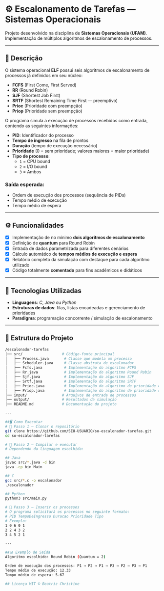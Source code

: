 # ⚙️ Escalonamento de Tarefas — Sistemas Operacionais

Projeto desenvolvido na disciplina de **Sistemas Operacionais (UFAM)**.  
Implementação de múltiplos algoritmos de escalonamento de processos.

---

## 📌 Descrição
O sistema operacional **ELF** possui seis algoritmos de escalonamento de processos já definidos em seu núcleo:  
- **FCFS** (First Come, First Served)  
- **RR** (Round Robin)  
- **SJF** (Shortest Job First)  
- **SRTF** (Shortest Remaining Time First — preemptivo)  
- **Prioc** (Prioridade com preempção)  
- **Priop** (Prioridade sem preempção)  

O programa simula a execução de processos recebidos como entrada, contendo as seguintes informações:  
- **PID**: Identificador do processo  
- **Tempo de ingresso** na fila de prontos  
- **Duração** (tempo de execução necessário)  
- **Prioridade** (0 = sem prioridade; valores maiores = maior prioridade)  
- **Tipo de processo**:  
  - `1` = CPU bound  
  - `2` = I/O bound  
  - `3` = Ambos  

### Saída esperada:
- Ordem de execução dos processos (sequência de PIDs)  
- Tempo médio de execução  
- Tempo médio de espera  

---

## ⚙️ Funcionalidades
- [x] Implementação de no mínimo **dois algoritmos de escalonamento**  
- [x] Definição de **quantum** para Round Robin  
- [x] Entrada de dados parametrizada para diferentes cenários  
- [x] Cálculo automático de **tempos médios de execução e espera**  
- [x] Relatório completo da simulação com destaque para cada algoritmo utilizado  
- [x] Código totalmente **comentado** para fins acadêmicos e didáticos  

---

## 🚀 Tecnologias Utilizadas
- **Linguagens**: *C*, *Java* ou *Python*  
- **Estruturas de dados**: filas, listas encadeadas e gerenciamento de prioridades  
- **Paradigma**: programação concorrente / simulação de escalonamento  

---

## 📂 Estrutura do Projeto
```bash
/escalonador-tarefas
│── src/                  # Código-fonte principal
│   ├── Process.java       # Classe que modela um processo
│   ├── Scheduler.java     # Classe abstrata de escalonador
│   ├── Fcfs.java          # Implementação do algoritmo FCFS
│   ├── Rr.java            # Implementação do algoritmo Round Robin
│   ├── Sjf.java           # Implementação do algoritmo SJF
│   ├── Srtf.java          # Implementação do algoritmo SRTF
│   ├── Prioc.java         # Implementação do algoritmo de prioridade com preempção
│   ├── Priop.java         # Implementação do algoritmo de prioridade sem preempção
│── input/                # Arquivos de entrada de processos
│── output/               # Resultados da simulação
│── README.md             # Documentação do projeto

---

##🖥️ Como Executar
# 🔹 Passo 1 — Clonar o repositório
git clone https://github.com/SEU-USUARIO/so-escalonador-tarefas.git
cd so-escalonador-tarefas

# 🔹 Passo 2 — Compilar e executar
# Dependendo da linguagem escolhida:

## Java
javac src/*.java -d bin
java -cp bin Main

## C
gcc src/*.c -o escalonador
./escalonador

## Python
python3 src/main.py

# 🔹 Passo 3 — Inserir os processos
# O programa solicitará os processos no seguinte formato:
# PID TempoDeIngresso Duracao Prioridade Tipo
# Exemplo:
1 0 6 0 1
2 2 4 3 2
3 4 5 2 1

---

##📊 Exemplo de Saída
Algoritmo escolhido: Round Robin (Quantum = 2)

Ordem de execução dos processos: P1 → P2 → P1 → P3 → P2 → P3 → P1  
Tempo médio de execução: 12.33  
Tempo médio de espera: 5.67

## Licença MIT © Beatriz Christine
